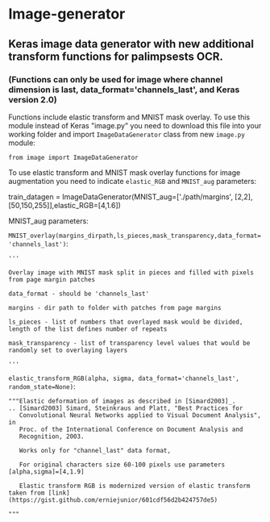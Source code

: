 # Image-generator
## Keras image data generator with new additional transform functions for palimpsests OCR.
### (Functions can only be used for image where channel dimension is last, data_format='channels_last', and Keras version 2.0)

Functions include elastic transform and MNIST mask overlay.
To use this module instead of Keras "image.py" you need to download this file into your working folder and import `ImageDataGenerator` class from new `image.py` module:

`from image import ImageDataGenerator`


To use elastic transform and MNIST mask overlay functions for image augmentation you need to indicate `elastic_RGB` and `MNIST_aug` parameters:

train_datagen = ImageDataGenerator(MNIST_aug=['./path/margins', [2,2],[50,150,255]],elastic_RGB=[4,1.6])


MNIST_aug parameters:

  `MNIST_overlay(margins_dirpath,ls_pieces,mask_transparency,data_format='channels_last')`:
  
    '''
    
    Overlay image with MNIST mask split in pieces and filled with pixels from page margin patches
    
    data_format - should be 'channels_last'
    
    margins - dir path to folder with patches from page margins
    
    ls_pieces - list of numbers that overlayed mask would be divided, length of the list defines number of repeats
    
    mask_transparency - list of transparency level values that would be randomly set to overlaying layers
    
    '''
    
    
  `elastic_transform_RGB(alpha, sigma, data_format='channels_last', random_state=None)`:
  
    """Elastic deformation of images as described in [Simard2003]_.
    .. [Simard2003] Simard, Steinkraus and Platt, "Best Practices for
       Convolutional Neural Networks applied to Visual Document Analysis", in
       Proc. of the International Conference on Document Analysis and
       Recognition, 2003.
       
       Works only for "channel_last" data format, 
       
       For original characters size 60-100 pixels use parameters [alpha,sigma]=[4,1.9]  
       
       Elastic transform RGB is modernized version of elastic transform taken from [link](https://gist.github.com/erniejunior/601cdf56d2b424757de5)
       
    """

